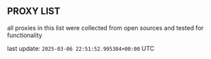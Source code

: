 ## PROXY LIST

all proxies in this list were collected from open sources and tested for functionality

last update: `2025-03-06 22:51:52.995304+00:00` UTC